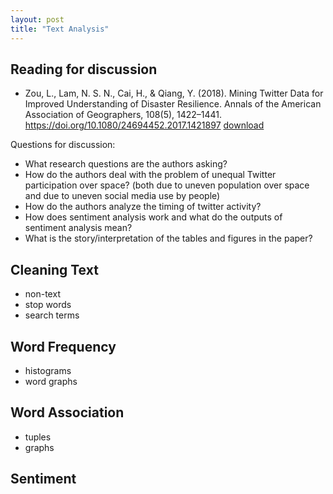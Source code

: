 ```yaml
---
layout: post
title: "Text Analysis"
---
```


## Reading for discussion

- Zou, L., Lam, N. S. N., Cai, H., & Qiang, Y. (2018). Mining Twitter Data for Improved Understanding of Disaster Resilience. Annals of the American Association of Geographers, 108(5), 1422–1441. https://doi.org/10.1080/24694452.2017.1421897 [download](https://drive.google.com/open?id=12-Z5TxKeNYCCB_eEHpO653aJUz41wiw4&usp=drive_fs)

Questions for discussion: 

-	What research questions are the authors asking?
-	How do the authors deal with the problem of unequal Twitter participation over space? (both due to uneven population over space and due to uneven social media use by people) 
-	How do the authors analyze the timing of twitter activity?
-	How does sentiment analysis work and what do the outputs of sentiment analysis mean? 
-   What is the story/interpretation of the tables and figures in the paper? 

## Cleaning Text

- non-text
- stop words
- search terms

## Word Frequency

- histograms
- word graphs

## Word Association

- tuples
- graphs

## Sentiment